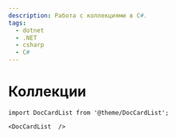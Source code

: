 ```yaml
---
description: Работа с коллекциями в C#.
tags:
  - dotnet
  - .NET
  - csharp
  - C#
---
```


# Коллекции

```mdx-code-block
import DocCardList from '@theme/DocCardList';

<DocCardList  />
```
